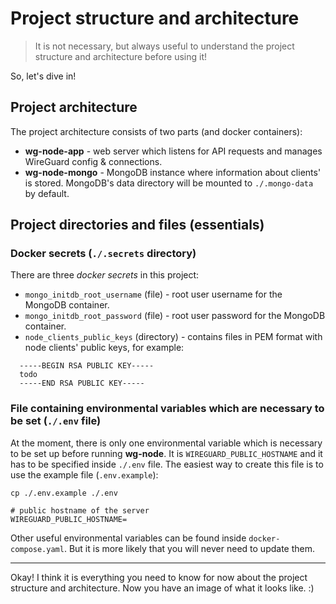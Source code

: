 # Project structure and architecture

> It is not necessary, but always useful to understand the project structure and architecture before using it!

So, let's dive in!

## Project architecture

The project architecture consists of two parts (and docker containers):

- **wg-node-app** - web server which listens for API requests and manages WireGuard config & connections.
- **wg-node-mongo** - MongoDB instance where information about clients' is stored.
  MongoDB's data directory will be mounted to `./.mongo-data` by default.

## Project directories and files (essentials)

### Docker secrets (`./.secrets` directory)

There are three _docker secrets_ in this project:

- `mongo_initdb_root_username` (file) - root user username for the MongoDB container.
- `mongo_initdb_root_password` (file) - root user password for the MongoDB container.
- `node_clients_public_keys` (directory) - contains files in PEM format with node clients' public keys,
  for example:

```
  -----BEGIN RSA PUBLIC KEY-----
  todo
  -----END RSA PUBLIC KEY-----

```

### File containing environmental variables which are necessary to be set (`./.env` file)

At the moment, there is only one environmental variable which is necessary to be set up before running
**wg-node**. It is `WIREGUARD_PUBLIC_HOSTNAME` and it has to be specified inside `./.env` file.
The easiest way to create this file is to use the example file (`.env.example`):

```shell
cp ./.env.example ./.env
```

```dotenv
# public hostname of the server
WIREGUARD_PUBLIC_HOSTNAME=
```

Other useful environmental variables can be found inside `docker-compose.yaml`.
But it is more likely that you will never need to update them.

---

Okay! I think it is everything you need to know for now about the project structure and architecture.
Now you have an image of what it looks like. :)